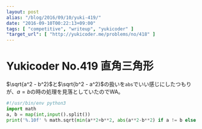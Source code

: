 ```yaml
---
layout: post
alias: "/blog/2016/09/10/yuki-419/"
date: "2016-09-10T00:22:13+09:00"
tags: [ "competitive", "writeup", "yukicoder" ]
"target_url": [ "http://yukicoder.me/problems/no/418" ]
---
```


# Yukicoder No.419 直角三角形

$\sqrt{a^2 - b^2}$と$\sqrt{b^2 - a^2}$の扱いを`abs`でいい感じにしたつもりが、$a = b$の時の処理を見落としていたのでWA。

``` python
#!/usr/bin/env python3
import math
a, b = map(int,input().split())
print('%.10f' % math.sqrt(min(a**2+b**2, abs(a**2-b**2) if a != b else float('inf'))))
```

